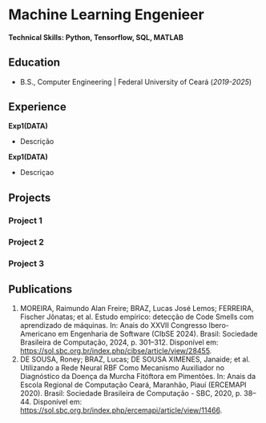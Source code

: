 # Machine Learning Engenieer 

#### Technical Skills: Python, Tensorflow, SQL, MATLAB

## Education			        		
- B.S., Computer Engineering | Federal University of Ceará (_2019-2025_)

## Experience
**Exp1(DATA)**
- Descrição

**Exp1(DATA)**
- Descriçao

## Projects

### Project 1

### Project 2


### Project 3


## Publications
1. MOREIRA, Raimundo Alan Freire; BRAZ, Lucas José Lemos; FERREIRA, Fischer Jônatas; et al. Estudo empírico: detecção de Code Smells com aprendizado de máquinas. In: Anais do XXVII Congresso Ibero-Americano em Engenharia de Software (CIbSE 2024). Brasil: Sociedade Brasileira de Computação, 2024, p. 301–312. Disponível em: <https://sol.sbc.org.br/index.php/cibse/article/view/28455>.
2. DE SOUSA, Roney; BRAZ, Lucas; DE SOUSA XIMENES, Janaide; et al. Utilizando a Rede Neural RBF Como Mecanismo Auxiliador no Diagnóstico da Doença da Murcha Fitóftora em Pimentões. In: Anais da  Escola Regional de Computação Ceará, Maranhão, Piauí (ERCEMAPI 2020). Brasil: Sociedade Brasileira de Computação - SBC, 2020, p. 38–44. Disponível em: <https://sol.sbc.org.br/index.php/ercemapi/article/view/11466>.

